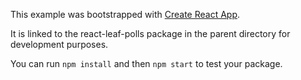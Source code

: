 This example was bootstrapped with [Create React App](https://github.com/facebook/create-react-app).

It is linked to the react-leaf-polls package in the parent directory for development purposes.

You can run `npm install` and then `npm start` to test your package.
